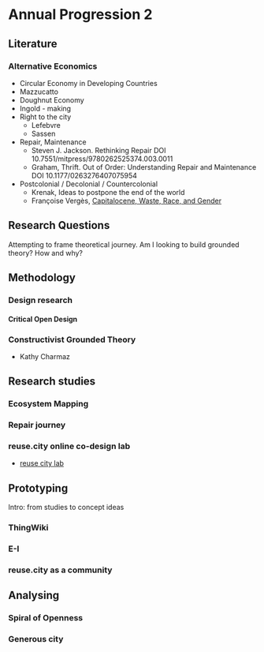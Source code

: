 # Annual Progression 2

## Literature

### Alternative Economics

 - Circular Economy in Developing Countries
 - Mazzucatto
 - Doughnut Economy
 - Ingold - making
 - Right to the city
   - Lefebvre
   - Sassen
 - Repair, Maintenance
   - Steven J. Jackson. Rethinking Repair DOI 10.7551/mitpress/9780262525374.003.0011
   - Graham, Thrift. Out of Order: Understanding Repair and Maintenance DOI 10.1177/0263276407075954
 - Postcolonial / Decolonial / Countercolonial
   - Krenak, Ideas to postpone the end of the world
   - Françoise Vergès, [Capitalocene, Waste, Race, and Gender](https://www.e-flux.com/journal/100/269165/capitalocene-waste-race-and-gender/)

## Research Questions

Attempting to frame theoretical journey. Am I looking to build grounded theory? How and why?

## Methodology

### Design research

#### Critical Open Design

### Constructivist Grounded Theory

 - Kathy Charmaz

## Research studies

### Ecosystem Mapping

### Repair journey

### reuse.city online co-design lab

 - [reuse city lab](reuse-city-lab.md)

## Prototyping

Intro: from studies to concept ideas

### ThingWiki

### E-I

### reuse.city as a community

## Analysing

### Spiral of Openness



### Generous city

